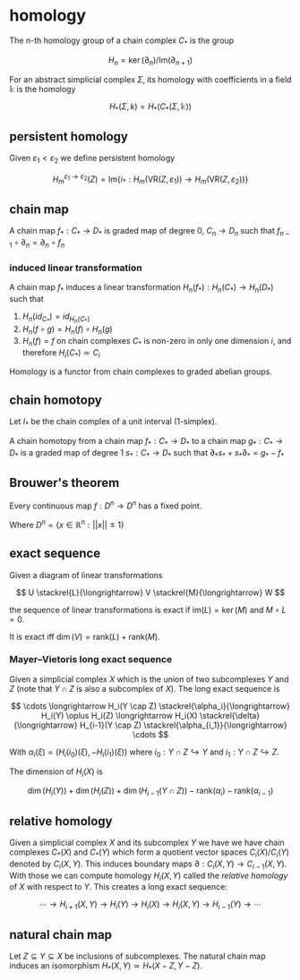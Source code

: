 # homology

The n-th homology group of a chain complex $C_*$ is the group

$$
H_n = \ker(\partial_n)/\text{Im}(\partial_{n+1})
$$

For an abstract simplicial complex $\Sigma$, its homology with coefficients in a field $\mathbb k$ is the homology

$$
H_*(\Sigma, k) = H_*(C_*(\Sigma, \mathbb k))
$$

## persistent homology

Given $\varepsilon_1 < \varepsilon_2$ we define persistent homology

$$
	H^{\varepsilon_1 \to \varepsilon_2}_m(Z) = \text{Im}\{i_* : H_m(\text{VR}(Z, \varepsilon_1)) \to H_m(\text{VR}(Z, \varepsilon_2))\}
$$

## chain map

A chain map $f_*: C_* \to D_*$ is graded map of degree 0, $C_n \to D_n$ such that $f_{n-1} \circ \partial_n = \partial_n \circ f_n$

### induced linear transformation

A chain map $f_*$ induces a linear transformation $H_n(f_*) : H_n(C_*) \to H_n(D_*)$ such that

1. $H_n(id_{C_*}) = id_{H_n(C_*)}$
2. $H_n(f \circ g) = H_n(f) \circ H_n(g)$
3. $H_n(f) = f$ on chain complexes $C_*$ is non-zero in only one dimension $i$, and therefore $H_i(C_*) \simeq C_i$

Homology is a functor from chain complexes to graded abelian groups.

## chain homotopy

Let $I_*$ be the chain complex of a unit interval (1-simplex).

A chain homotopy from a chain map $f_*: C_* \to D_*$ to a chain map $g_*: C_* \to D_*$ is a graded map of degree 1 $s_*: C_* \to D_*$ such that $\partial_*s_* + s_*\partial_* = g_* - f_*$

## Brouwer's theorem

Every continuous map $f: D^n \to D^n$ has a fixed point.

Where $D^n = \{x \in \mathbb R^n : ||x|| \le 1\}$

## exact sequence

Given a diagram of linear transformations

$$
U \stackrel{L}{\longrightarrow} V \stackrel{M}{\longrightarrow} W
$$

the sequence of linear transformations is exact if $\text{im}(L) = \ker(M)$ and $M \circ L = 0$.

It is exact iff $\dim(V) = \text{rank}(L) + \text{rank}(M)$.

### Mayer–Vietoris long exact sequence

Given a simplicial complex $X$ which is the union of two subcomplexes $Y$ and $Z$ (note that $Y \cap Z$ is also a subcomplex of $X$). The long exact sequence is

$$
\cdots \longrightarrow H_i(Y \cap Z) \stackrel{\alpha_i}{\longrightarrow} H_i(Y) \oplus H_i(Z) \longrightarrow H_i(X) \stackrel{\delta}{\longrightarrow} H_{i-1}(Y \cap Z) \stackrel{\alpha_{i_1}}{\longrightarrow} \cdots
$$

With $\alpha_i(\xi) = (H_i(i_0)(\xi), -H_i(i_1)(\xi))$ where $i_0 : Y \cap Z \hookrightarrow Y$ and $i_1 : Y \cap Z \hookrightarrow Z$.

The dimension of $H_i(X)$ is

$$
\dim(H_i(Y)) + \dim(H_i(Z)) + \dim(H_{i-1}(Y \cap Z)) - \text{rank}(\alpha_i) - \text{rank}(\alpha_{i-1})
$$

## relative homology

Given a simplicial complex $X$ and its subcomplex $Y$ we have we have chain complexes $C_*(X)$ and $C_*(Y)$ which form a quotient vector spaces $C_i(X)/C_i(Y)$ denoted by $C_i(X, Y)$. This induces boundary maps $\partial: C_i(X, Y) \to C_{i-1}(X, Y)$. With those we can compute homology $H_i(X, Y)$ called the _relative homology_ of $X$ with respect to $Y$. This creates a long exact sequence:

$$
\cdots \longrightarrow H_{i+1}(X, Y) \longrightarrow H_i(Y) \longrightarrow H_i(X) \longrightarrow H_i(X, Y)\longrightarrow H_{i-1}(Y) \longrightarrow \cdots
$$

## natural chain map

Let $Z \subseteq Y \subseteq X$ be inclusions of subcomplexes. The natural chain map induces an isomorphism $H_*(X, Y) \simeq H_*(X - Z, Y - Z)$.
